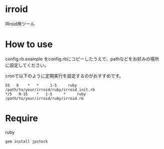 # irroid
IRroid用ツール

# How to use
config.rb.example をconfig.rbにコピーしたうえで、pathなどをお好みの場所に設定してください。

cronで以下のように定期実行を設定するのがおすすめです。

    55   8    *   *     1-5     ruby  /path/to/your/irroid/ruby/irroid_init.rb
    */5   9-15    *   1-5     *     ruby  /path/to/your/irroid/ruby/irroid.rb
    
# Require
ruby

    gem install jpstock